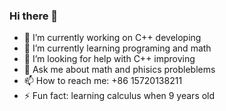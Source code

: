 ### Hi there 👋

- 🔭 I’m currently working on C++ developing
- 🌱 I’m currently learning programing and math
- 🤔 I’m looking for help with C++ improving
- 💬 Ask me about math and phisics probleblems
- 📫 How to reach me: +86 15720138211
- ⚡ Fun fact: learning calculus when 9 years old
